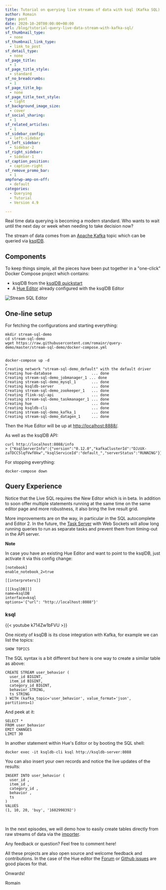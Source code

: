 ```yaml
---
title: Tutorial on querying live streams of data with ksql (Kafka SQL)
author: Romain
type: post
date: 2020-10-20T00:00:00+00:00
url: /blog/tutorial-query-live-data-stream-with-kafka-sql/
sf_thumbnail_type:
  - none
sf_thumbnail_link_type:
  - link_to_post
sf_detail_type:
  - none
sf_page_title:
  - 1
sf_page_title_style:
  - standard
sf_no_breadcrumbs:
  - 1
sf_page_title_bg:
  - none
sf_page_title_text_style:
  - light
sf_background_image_size:
  - cover
sf_social_sharing:
  - 1
sf_related_articles:
  - 1
sf_sidebar_config:
  - left-sidebar
sf_left_sidebar:
  - Sidebar-2
sf_right_sidebar:
  - Sidebar-1
sf_caption_position:
  - caption-right
sf_remove_promo_bar:
  - 1
ampforwp-amp-on-off:
  - default
categories:
  - Querying
  - Tutorial
  - Version 4.9

---
```

Real time data querying is becoming a modern standard. Who wants to wait until the next day or week when needing to take decision now?

The stream of data comes from an [Apache Kafka](https://kafka.apache.org/) topic which can be queried via [ksqlDB](https://ksqldb.io/).


## Components

To keep things simple, all the pieces have been put together in a "one-click" Docker Compose project which contains:

* ksqlDB from the [ksqlDB quickstart](https://ksqldb.io/quickstart.html#quickstart-content)
* A [Hue Editor](https://github.com/cloudera/hue/tree/master/tools/docker/hue) already configured with the ksqlDB Editor


![Stream SQL Editor](https://cdn.gethue.com/uploads/2020/10/ksql-editor.png)

## One-line setup

For fetching the configurations and starting everything:

    mkdir stream-sql-demo
    cd stream-sql-demo
    wget https://raw.githubusercontent.com/romainr/query-demo/master/stream-sql-demo/docker-compose.yml


    docker-compose up -d
    >
    Creating network "stream-sql-demo_default" with the default driver
    Creating hue-database                  ... done
    Creating stream-sql-demo_jobmanager_1 ... done
    Creating stream-sql-demo_mysql_1       ... done
    Creating ksqldb-server                 ... done
    Creating stream-sql-demo_zookeeper_1   ... done
    Creating flink-sql-api                 ... done
    Creating stream-sql-demo_taskmanager_1 ... done
    Creating hue                           ... done
    Creating ksqldb-cli                    ... done
    Creating stream-sql-demo_kafka_1       ... done
    Creating stream-sql-demo_datagen_1     ... done


Then the Hue Editor will be up at [http://localhost:8888/](http://localhost:8888/).

As well as the ksqlDB API:

    curl http://localhost:8088/info
    > {"KsqlServerInfo":{"version":"0.12.0","kafkaClusterId":"DJzUX-zaTDCC5lqfVwf8kw","ksqlServiceId":"default_","serverStatus":"RUNNING"}}

For stopping everything:

    docker-compose down

## Query Experience

Notice that the Live SQL requires the New Editor which is in beta. In addition to soon offer multiple statements running at the same time on the same editor page and more robustness, it also bring the live result grid.

More improvements are on the way, in particular in the SQL autocomplete and Editor 2. In the future, the [Task Server](https://docs.gethue.com/administrator/administration/reference/#task-server) with Web Sockets will allow long running queries to run as separate tasks and prevent them from timing-out in the API server.

**Note**

In case you have an existing Hue Editor and want to point to the ksqlDB, just activate it via this config change:

    [notebook]
    enable_notebook_2=true

    [[interpreters]]

    [[[ksqlDB]]]
    name=ksqlDB
    interface=ksql
    options='{"url": "http://localhost:8088"}'

### ksql

{{< youtube k714Zw1bFVU >}}

One nicety of ksqDB is its close integration with Kafka, for example we can list the topics:

    SHOW TOPICS

The SQL syntax is a bit different but here is one way to create a similar table as above:

    CREATE STREAM user_behavior (
      user_id BIGINT,
      item_id BIGINT,
      category_id BIGINT,
      behavior STRING,
      ts STRING
    ) WITH (kafka_topic='user_behavior', value_format='json', partitions=1)


And peek at it:

    SELECT *
    FROM user_behavior
    EMIT CHANGES
    LIMIT 30


In another statement within Hue's Editor or by booting the SQL shell:

    docker exec -it ksqldb-cli ksql http://ksqldb-server:8088

You can also insert your own records and notice the live updates of the results:

    INSERT INTO user_behavior (
      user_id ,
      item_id ,
      category_id ,
      behavior ,
      ts
    )
    VALUES
    (1, 10, 20, 'buy', '1602998392')



&nbsp;

In the next episodes, we will demo how to easily create tables directly from raw streams of data via the [importer](https://gethue.com/querying-exploring-the-instacart-dataset-part-1-ingesting-the-data/).


Any feedback or question? Feel free to comment here!

All these projects are also open source and welcome feedback and contributions. In the case of the Hue editor the [Forum](https://discourse.gethue.com/) or [Github issues](https://github.com/cloudera/hue/issues) are good places for that.


Onwards!

Romain
